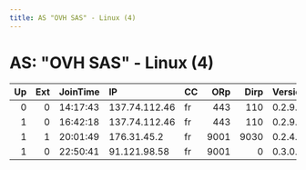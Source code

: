 ```yaml
---
title: AS "OVH SAS" - Linux (4)
---
```


# AS: "OVH SAS" - Linux (4)

|   Up |   Ext | JoinTime   | IP            | CC   |   ORp |   Dirp | Version   | Contact                 | Nickname    |   eFamMembers |
|-----:|------:|:-----------|:--------------|:-----|------:|-------:|:----------|:------------------------|:------------|--------------:|
|    0 |     0 | 14:17:43   | 137.74.112.46 | fr   |   443 |    110 | 0.2.9.11  | StacheRelay %40 gmail   | StacheRelay |             1 |
|    1 |     0 | 16:42:18   | 137.74.112.46 | fr   |   443 |    110 | 0.2.9.11  | StacheRelay %40 gmail   | StacheRelay |             1 |
|    1 |     1 | 20:01:49   | 176.31.45.2   | fr   |  9001 |   9030 | 0.2.4.29  | torexitbz@protonmail.ch | TorExitBz   |             1 |
|    1 |     0 | 22:50:41   | 91.121.98.58  | fr   |  9001 |      0 | 0.3.0.8   | psYchotic               | psYchotic   |             1 |
